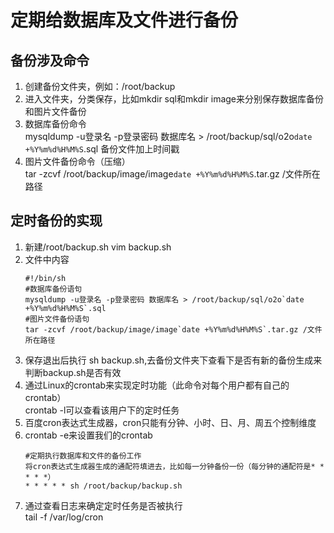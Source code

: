 # 定期给数据库及文件进行备份
## 备份涉及命令
1.  创建备份文件夹，例如：/root/backup  
2.  进入文件夹，分类保存，比如mkdir sql和mkdir image来分别保存数据库备份和图片文件备份  
3.  数据库备份命令  
    mysqldump -u登录名 -p登录密码 数据库名 > /root/backup/sql/o2o`date +%Y%m%d%H%M%S`.sql 备份文件加上时间戳  
4.  图片文件备份命令（压缩）  
    tar -zcvf /root/backup/image/image`date +%Y%m%d%H%M%S`.tar.gz /文件所在路径
## 定时备份的实现
1.  新建/root/backup.sh vim backup.sh  
2.  文件中内容  
    ```
    #!/bin/sh
    #数据库备份语句
    mysqldump -u登录名 -p登录密码 数据库名 > /root/backup/sql/o2o`date +%Y%m%d%H%M%S`.sql
    #图片文件备份语句
    tar -zcvf /root/backup/image/image`date +%Y%m%d%H%M%S`.tar.gz /文件所在路径
    ```
3.  保存退出后执行 sh backup.sh,去备份文件夹下查看下是否有新的备份生成来判断backup.sh是否有效  
4.  通过Linux的crontab来实现定时功能（此命令对每个用户都有自己的crontab）  
    crontab -l可以查看该用户下的定时任务  
5.  百度cron表达式生成器，cron只能有分钟、小时、日、月、周五个控制维度  
6.  crontab -e来设置我们的crontab  
    ```
    #定期执行数据库和文件的备份工作
    将cron表达式生成器生成的通配符填进去，比如每一分钟备份一份（每分钟的通配符是* * * * *）
    * * * * * sh /root/backup/backup.sh
    ```
7.  通过查看日志来确定定时任务是否被执行  
    tail -f /var/log/cron  
